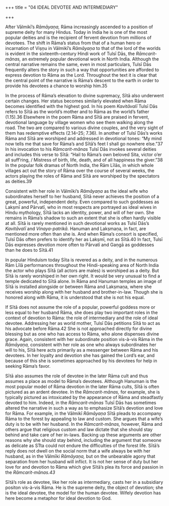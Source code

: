 +++
title = "04 IDEAL DEVOTEE AND INTERMEDIARY"

+++

After Vālmikī’s *Rāmāyaṇa,* Rāma increasingly ascended to a position of supreme deity for many Hindus. Today in India he is one of the most popular deities and is the recipient of fervent devotion from millions of devotees. The shift in Rāma’s status from that of a human hero or incarnation of Viṣṇu in Vālmikī’s *Rāmāyaṇa* to that of the lord of the worlds is evident in the sixteenth-century Hindi work of Tulsī Dās, the *Rāmcarit-mānas,* an extremely popular devotional work in North India. Although the central narrative remains the same, even in most particulars, Tulsī Dās frequently alters the story in such a way that opportunities are afforded to express devotion to Rāma as the Lord. Throughout the text it is clear that the central point of the narrative is Rāma’s descent to the earth in order to provide his devotees a chance to worship him.35

In the process of Rāma’s elevation to divine supremacy, Sītā also underwent certain changes. Her status becomes similarly elevated when Rāma becomes identified with the highest god. In his poem *Kavitāvalī* Tulsī Dās refers to Sītā as the world’s mother and to Rāma as the world’s father \(1.15\).36 Elsewhere in the poem Rāma and Sītā are praised in fervent, devotional language by village women who see them walking along the road. The two are compared to various divine couples, and the very sight of them has redemptive effects \(2.14–25; 7.36\). In another of Tulsī Dās’s works Rāma and Sītā are worshiped and addressed in devotional tones: “My mind now tells me that save for Rāma’s and Sītā’s feet I shall go nowhere else.”37 In his invocation to his *Rāmcarit-mānas* Tulsī Dās invokes several deities and includes this verse to Sītā: “Hail to Rāma’s own beloved Sita, victor o’er all suff’ring, / Mistress of birth, life, death, and of all happiness the giver.”38 In the popular folk dramas of North India, the Rām Līlās, in which whole villages act out the story of Rāma over the course of several weeks, the actors playing the roles of Rāma and Sītā are worshiped by the spectators as deities.39

Consistent with her role in Vālmīki’s *Rāmāyaṇa* as the ideal wife who subordinates herself to her husband, Sītā never achieves the position of a great, powerful, independent deity. Even compared to such goddesses as Lakṣmī and Pārvatī, who in most respects are portrayed as ideal wives in Hindu mythology, Sītā lacks an identity, power, and will of her own. She remains in Rāma’s shadow to such an extent that she is often hardly visible at all. Sītā is rarely mentioned in such devotional works as Tulsī Dās’s *Kavitāvalī* and *Vinaya-patrikā.* Hanuman and Lakṣmaṇa, in fact, are mentioned more often than she is. And when Rāma’s consort is specified, Tulsī Dās often prefers to identify her as Lakṣmī, not as Sītā.40 In fact, Tulsī Dās expresses devotion more often to Pārvatī and Gaṇgā as goddesses than he does to Sītā.41

In popular Hinduism today Sīta is revered as a deity, and in the numerous Rām Līlā performances throughout the Hindi-speaking area of North India the actor who plays Sītā \(all actors are males\) is worshiped as a deity. But Sītā is rarely worshiped in her own right. It would be very unusual to find a temple dedicated to Sītā alone. In Rāma and Hanuman temples an image of Sītā is installed alongside or between Rāma and Lakṣmaṇa, where she receives worship along with her husband and brother-in-law. Though she is honored along with Rāma, it is understood that she is not his equal.

If Sītā does not assume the role of a popular, powerful goddess more or less equal to her husband Rāma, she does play two important roles in the context of devotion to Rāma: the role of intermediary and the role of ideal devotee. Addressing her as world mother, Tulsī Dās petitions Sītā to act as his advocate before Rāma.42 She is not approached directly for divine blessing but as one who has access to Rāma, who alone dispenses divine grace. Again, consistent with her subordinate position vis-à-vis Rāma in the *Rāmāyaṇa,* consistent with her role as one who always subordinates her will to his, Sītā here acts primarily as a messenger between Rāma and his devotees. In her loyalty and devotion she has gained the Lord’s ear, and because of this she is sometimes approached by his devotees for help in seeking Rāma’s favor.

Sītā also assumes the role of devotee in the later Rāma cult and thus assumes a place as model to Rāma’s devotees. Although Hanuman is the most popular model of Rāma devotion in the later Rāma cults, Sītā is often pictured as an ardent devotee. In the *Rāmcarit-mānas,* for example, she is typically pictured as intoxicated by the appearance of Rāma and steadfastly devoted to him. Indeed, in the *Rāmcarit-mānas* Tulsī Dās has sometimes altered the narrative in such a way as to emphasize Sītā’s devotion and love for Rāma. For example, in the Vālmikī *Rāmāyaṇa* Sītā pleads to accompany Rāma to the forest by appealing to law and custom. She argues that a wife’s duty is to be with her husband. In the *Rāmcarit-mānas,* however, Rāma and others argue that religious custom and law dictate that she should stay behind and take care of her in-laws. Backing up these arguments are other reasons why she should stay behind, including the argument that someone as delicate as STta could not endure the difficulties of the forest life. Sītā’s reply does not dwell on the social norm that a wife always be with her husband, as in the Vālmīki *Rāmāyaṇa,* but on the unbearable agony that separation from her husband will inflict. It is not her sense of duty but her love for and devotion to Rāma which give Sītā’s plea its force and passion in the *Rāmcarit-mānas.43*

Sītā’s role as devotee, like her role as intermediary, casts her in a subsidiary positon vis-à-vis Rāma. He is the supreme deity, the object of devotion; she is the ideal devotee, the model for the human devotee. Wifely devotion has here become a metaphor for ideal devotion to God.



